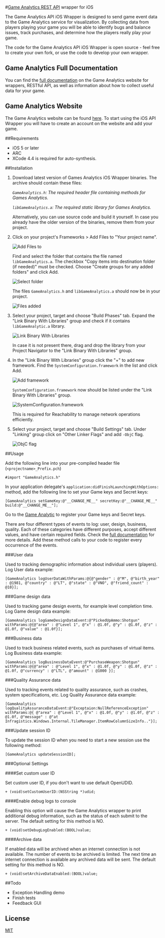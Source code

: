 #[Game Analytics REST API](http://support.gameanalytics.com/forums/21598176-The-REST-API) wrapper for iOS


The Game Analytics API iOS Wrapper is designed to send game event data to the Game Analytics service for visualization. By collecting data from players playing your game you will be able to identify bugs and balance issues, track purchases, and determine how the players really play your game.

The code for the Game Analytics API iOS Wrapper is open source - feel free to create your own fork, or use the code to develop your own wrapper.

## Game Analytics Full Documentation

You can find the [full documentation](http://support.gameanalytics.com/forums) on the Game Analytics website for wrappers, RESTful API, as well as information about how to collect useful data for your game.

## Game Analytics Website

The Game Analytics website can be found [here](http://www.gameanalytics.com/).
To start using the iOS API Wrapper you will have to create an account on the website and add your game.


##Requirements

- iOS 5 or later
- ARC
- XCode 4.4 is required for auto-synthesis.

##Installation

1. Download latest version of Games Analytics iOS Wrapper binaries.
	The archive should contain these files:

	*`GameAnalytics.h`: The required header file containing methods for Games Analytics.*
	
	*`libGameAnalytics.a`: The required static library for Games Analytics.*
	
	Alternatively, you can use source code and build it yourself. 
	In case you already have the older version of the binaries, remove them from your project.

2. Click on your project's Frameworks > Add Files to "Your project name".

	![Add Files to](https://github.com/GameAnalytics/GA-iOS-Wrapper/raw/master/Screenshots/addfiles.png)
	
	Find and select the folder that contains the file named `libGameAnalytics.a`.
	The checkbox "Copy items into destination folder (if needed)" must be checked.
	Choose "Create groups for any added folders" and click Add.  
	
	![Select folder](https://github.com/GameAnalytics/GA-iOS-Wrapper/raw/master/Screenshots/selectfolder.png)
	
	The files `GameAnalytics.h` and `libGameAnalytics.a` should now be in your project.
	
	![Files added](https://github.com/GameAnalytics/GA-iOS-Wrapper/raw/master/Screenshots/filesadded.png)

3. Select your project, target and choose "Build Phases" tab.
	Expand the "Link Binary With Libraries" group and check if it contains `libGameAnalytic.a` library.
	
	![Link Binary With Libraries](https://github.com/GameAnalytics/GA-iOS-Wrapper/raw/master/Screenshots/linkbinary.png)
	
	In case it is not present there, drag and drop the library from your Project Navigator to the "Link Binary With Libraries" group.

4. In the "Link Binary With Libraries" group click the "+" to add new framework.
	Find the `SystemConfiguration.framework` in the list and click Add.
	
	![Add framework](https://github.com/GameAnalytics/GA-iOS-Wrapper/raw/master/Screenshots/addframework.png)
	
	`SystemConfiguration.framework` now should be listed under the "Link Binary With Libraries" group.
	
	![SystemConfiguration.framework](https://github.com/GameAnalytics/GA-iOS-Wrapper/raw/master/Screenshots/systemconfig.png)
	
	This is required for Reachability to manage network operations efficiently.

5. Select your project, target and choose "Build Settings" tab.
	Under "Linking" group click on "Other Linker Flags" and add `-ObjC` flag. 
	
	![ObjC flag](https://github.com/GameAnalytics/GA-iOS-Wrapper/raw/master/Screenshots/objc.png)


##Usage

Add the following line into your pre-compiled header file (`<projectname>_Prefix.pch`) 

    #import "GameAnalytics.h"

In your application delegate's `application:didFinishLaunchingWithOptions:` method, add the following line to set your Game keys and Secret keys:

    [GameAnalytics setGameKey:@"__CHANGE_ME__" secretKey:@"__CHANGE_ME__" build:@"__CHANGE_ME__"];

Go to the [Game Analytic](http://www.gameanalytics.com) to register your Game keys and Secret keys.

There are four different types of events to log: user, design, business, quality.
Each of these categories have different purposes, accept different values, and have certain required fields. 
Check the [full documentation](http://support.gameanalytics.com/forums) for more details. 
Add these method calls to your code to register every occurrence of the events.

###User data

Used to tracking demographic information about individual users (players). 
Log User data example:

    [GameAnalytics logUserDataWithParams:@{@"gender" : @"M", @"birth_year" : @1981, @"country" : @"LT", @"state" : @"VNO", @"friend_count" : @10}];

###Game design data

Used to tracking game design events, for example level completion time.
Log Game design data example:

    [GameAnalytics logGameDesignDataEvent:@"PickedUpAmmo:Shotgun" withParams:@{@"area" : @"Level 1", @"x" : @1.0f, @"y" : @1.0f, @"z" : @1.0f, @"value" : @1.0f}];

###Business data

Used to track business related events, such as purchases of virtual items.
Log Business data example:

    [GameAnalytics logBusinessDataEvent:@"PurchaseWeapon:Shotgun" withParams:@{@"area" : @"Level 1", @"x" : @1.0f, @"y" : @1.0f, @"z" : @1.0f, @"currency" : @"LTL", @"amount" : @1000 }];

###Quality Assurance data

Used to tracking events related to quality assurance, such as crashes, system specifications, etc.
Log Quality Assurance data example:

    [GameAnalytics logQualityAssuranceDataEvent:@"Exceptaion:NullReferenceException" withParams:@{ @"area" : @"Level 1", @"x" : @1.0f, @"y" : @1.0f, @"z" : @1.0f, @"message" : @"at Infragistics.Windows.Internal.TileManager.ItemRowColumnSizeInfo.."}];

###Update session ID

To update the session ID when you need to start a new session use the following method:     

    [GameAnalytics updateSessionID];
    
    
###Optional Settings

####Set custom user ID

Set custom user ID, if you don't want to use default OpenUDID.

	+ (void)setCustomUserID:(NSString *)udid;

####Enable debug logs to console

Enabling this option will cause the Game Analytics wrapper to print additional debug information, such as the status of each submit to the server.
The default setting for this method is NO.

	+ (void)setDebugLogEnabled:(BOOL)value;

####Archive data

If enabled data will be archived when an internet connection is not available.
The number of events to be archived is limited.
The next time an internet connection is available any archived data will be sent.
The default setting for this method is NO.

	+ (void)setArchiveDataEnabled:(BOOL)value;


##Todo

- Exception Handling demo
- Finish tests
- Feedback GUI

## License

[MIT](http://opensource.org/licenses/MIT)
